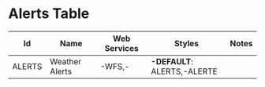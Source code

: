 # Alerts Table

Id | Name | Web Services | Styles | Notes
---|------|--------------|--------|------
ALERTS | Weather Alerts | -WFS,-       | **-DEFAULT**: ALERTS,-ALERTE |      


